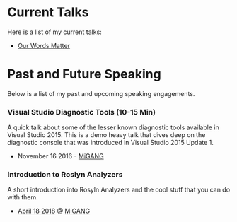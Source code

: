 # Current Talks
Here is a list of my current talks:
- [Our Words Matter](/speaking/OurWordsMatter)

# Past and Future Speaking
Below is a list of my past and upcoming speaking engagements.

### Visual Studio Diagnostic Tools (10-15 Min)
A quick talk about some of the lesser known diagnostic tools available in Visual Studio 2015. This is a demo heavy talk that dives deep on the diagnostic console that was introduced in Visual Studio 2015 Update 1.
- November 16 2016 - [MiGANG](http://migang.org/)

### Introduction to Roslyn Analyzers
A short introduction into Rosyln Analyzers and the cool stuff that you can do with them.
- [April 18 2018](https://youtu.be/Npmxl84SSBk?t=78) @ [MiGANG](http://migang.org/)